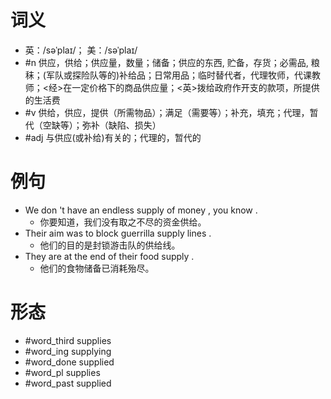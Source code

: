 # 词义
- 英：/səˈplaɪ/； 美：/səˈplaɪ/
- #n 供应，供给；供应量，数量；储备；供应的东西, 贮备，存货；必需品, 粮秣；(军队或探险队等的)补给品；日常用品；临时替代者，代理牧师，代课教师；<经>在一定价格下的商品供应量；<英>拨给政府作开支的款项，所提供的生活费
- #v 供给，供应，提供（所需物品）；满足（需要等）；补充，填充；代理，暂代（空缺等）；弥补（缺陷、损失）
- #adj 与供应(或补给)有关的；代理的，暂代的
# 例句
- We don 't have an endless supply of money , you know .
	- 你要知道，我们没有取之不尽的资金供给。
- Their aim was to block guerrilla supply lines .
	- 他们的目的是封锁游击队的供给线。
- They are at the end of their food supply .
	- 他们的食物储备已消耗殆尽。
# 形态
- #word_third supplies
- #word_ing supplying
- #word_done supplied
- #word_pl supplies
- #word_past supplied
